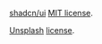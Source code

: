  [shadcn/ui](https://ui.shadcn.com/)  [MIT license](https://github.com/shadcn-ui/ui/blob/main/LICENSE.md).

 [Unsplash](https://unsplash.com) [license](https://unsplash.com/license).